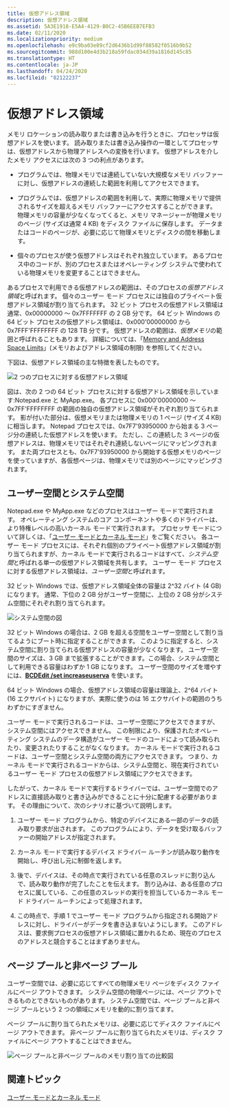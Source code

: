 ```yaml
---
title: 仮想アドレス領域
description: 仮想アドレス領域
ms.assetid: 5A3E1918-E5A4-4129-B0C2-45B6EEB7EFB3
ms.date: 02/11/2020
ms.localizationpriority: medium
ms.openlocfilehash: e9c9ba03e89cf2d6436b1d99f88582f0516b9b52
ms.sourcegitcommit: 988d100e4d3b218a59fdac034d39a1816d145c85
ms.translationtype: HT
ms.contentlocale: ja-JP
ms.lasthandoff: 04/24/2020
ms.locfileid: "82122237"
---
```

# <a name="virtual-address-spaces"></a>仮想アドレス領域


メモリ ロケーションの読み取りまたは書き込みを行うときに、プロセッサは仮想アドレスを使います。 読み取りまたは書き込み操作の一環としてプロセッサは、仮想アドレスから物理アドレスへの変換を行います。 仮想アドレスを介したメモリ アクセスには次の 3 つの利点があります。

-   プログラムでは、物理メモリでは連続していない大規模なメモリ バッファーに対し、仮想アドレスの連続した範囲を利用してアクセスできます。

-   プログラムでは、仮想アドレスの範囲を利用して、実際に物理メモリで提供されるサイズを超えるメモリ バッファーにアクセスすることができます。 物理メモリの容量が少なくなってくると、メモリ マネージャーが物理メモリのページ (サイズは通常 4 KB) をディスク ファイルに保存します。 データまたはコードのページが、必要に応じて物理メモリとディスクの間を移動します。

-   個々のプロセスが使う仮想アドレスはそれぞれ独立しています。 あるプロセス中のコードが、別のプロセスまたはオペレーティング システムで使われている物理メモリを変更することはできません。

あるプロセスで利用できる仮想アドレスの範囲は、そのプロセスの*仮想アドレス領域*と呼ばれます。 個々のユーザー モード プロセスには独自のプライベート仮想アドレス領域が割り当てられます。 32 ビット プロセスの仮想アドレス領域は通常、0x00000000 ～ 0x7FFFFFFF の 2 GB 分です。 64 ビット Windows の 64 ビット プロセスの仮想アドレス領域は、0x000'00000000 から 0x7FFF'FFFFFFFF の 128 TB 分です。 仮想アドレスの範囲は、*仮想メモリ*の範囲と呼ばれることもあります。 詳細については、「[Memory and Address Space Limits](https://docs.microsoft.com/windows/win32/memory/memory-limits-for-windows-releases#memory-and-address-space-limits)」(メモリおよびアドレス領域の制限) を参照してください。

下図は、仮想アドレス領域の主な特徴を表したものです。

![2 つのプロセスに対する仮想アドレス領域](images/virtualaddressspace01.png)

図は、次の 2 つの 64 ビット プロセスに対する仮想アドレス領域を示しています:Notepad.exe と MyApp.exe。 各プロセスに 0x000'00000000 ～ 0x7FF'FFFFFFFF の範囲の独自の仮想アドレス領域がそれぞれ割り当てられます。 影が付いた部分は、仮想メモリまたは物理メモリの 1 ページ (サイズ 4 KB) に相当します。 Notepad プロセスでは、0x7F7'93950000 から始まる 3 ページ分の連続した仮想アドレスを使います。 ただし、この連続した 3 ページの仮想アドレスは、物理メモリではそれぞれ連続しないページにマッピングされます。 また両プロセスとも、0x7F7'93950000 から開始する仮想メモリのページを使っていますが、各仮想ページは、物理メモリでは別のページにマッピングされます。

## <a name="span-iduser_space_and_system_spacespanspan-iduser_space_and_system_spacespanspan-iduser_space_and_system_spacespanuser-space-and-system-space"></a><span id="User_space_and_system_space"></span><span id="user_space_and_system_space"></span><span id="USER_SPACE_AND_SYSTEM_SPACE"></span>ユーザー空間とシステム空間


Notepad.exe や MyApp.exe などのプロセスはユーザー モードで実行されます。 オペレーティング システムのコア コンポーネントや多くのドライバーは、より特権レベルの高いカーネル モードで実行されます。 プロセッサ モードについて詳しくは、「[ユーザー モードとカーネル モード](user-mode-and-kernel-mode.md)」をご覧ください。 各ユーザー モード プロセスには、それぞれ個別のプライベート仮想アドレス領域が割り当てられますが、カーネル モードで実行されるコードはすべて、*システム空間*と呼ばれる単一の仮想アドレス領域を共有します。 ユーザー モード プロセスに対する仮想アドレス領域は、*ユーザー空間*と呼ばれます。

32 ビット Windows では、仮想アドレス領域全体の容量は 2^32 バイト (4 GB) になります。 通常、下位の 2 GB 分がユーザー空間に、上位の 2 GB 分がシステム空間にそれぞれ割り当てられます。

![システム空間の図](images/virtualaddressspace02.png)

32 ビット Windows の場合は、2 GB を超える空間をユーザー空間として割り当てるようにブート時に指定することができます。 このように指定すると、システム空間に割り当てられる仮想アドレスの容量が少なくなります。 ユーザー空間のサイズは、3 GB まで拡張することができます。この場合、システム空間として利用できる容量はわずか 1 GB になります。 ユーザー空間のサイズを増やすには、[**BCDEdit /set increaseuserva**](https://docs.microsoft.com/windows-hardware/drivers/devtest/bcdedit--set) を使います。

64 ビット Windows の場合、仮想アドレス領域の容量は理論上、2^64 バイト (16 エクサバイト) になりますが、実際に使うのは 16 エクサバイトの範囲のうちわずかにすぎません。

ユーザー モードで実行されるコードは、ユーザー空間にアクセスできますが、システム空間にはアクセスできません。 この制限により、保護されたオペレーティング システムのデータ構造がユーザー モードのコードによって読み取られたり、変更されたりすることがなくなります。 カーネル モードで実行されるコードは、ユーザー空間とシステム空間の両方にアクセスできます。 つまり、カーネル モードで実行されるコードからは、システム空間と、現在実行されているユーザー モード プロセスの仮想アドレス領域にアクセスできます。

したがって、カーネル モードで実行するドライバーでは、ユーザー空間でのアドレスに直接読み取りと書き込みができることに十分に配慮する必要があります。 その理由について、次のシナリオに基づいて説明します。

1.  ユーザー モード プログラムから、特定のデバイスにある一部のデータの読み取り要求が出されます。 このプログラムにより、データを受け取るバッファーの開始アドレスが指定されます。

2.  カーネル モードで実行するデバイス ドライバー ルーチンが読み取り動作を開始し、呼び出し元に制御を返します。

3.  後で、デバイスは、その時点で実行されている任意のスレッドに割り込んで、読み取り動作が完了したことを伝えます。 割り込みは、ある任意のプロセスに属している、この任意のスレッドの実行を担当しているカーネル モード ドライバー ルーチンによって処理されます。
4.  この時点で、手順 1 でユーザー モード プログラムから指定される開始アドレスに対し、ドライバーがデータを書き込まないようにします。 このアドレスは、要求側プロセスの仮想アドレス領域に置かれるため、現在のプロセスのアドレスと競合することはまずありません。

## <a name="span-idpaged_pool_and_nonpaged_poolspanspan-idpaged_pool_and_nonpaged_poolspanspan-idpaged_pool_and_nonpaged_poolspanpaged-pool-and-nonpaged-pool"></a><span id="Paged_pool_and_Nonpaged_pool"></span><span id="paged_pool_and_nonpaged_pool"></span><span id="PAGED_POOL_AND_NONPAGED_POOL"></span>ページ プールと非ページ プール


ユーザー空間では、必要に応じてすべての物理メモリ ページをディスク ファイルにページ アウトできます。 システム空間の物理ページには、ページ アウトできるものとできないものがあります。 システム空間では、ページ プールと非ページ プールという 2 つの領域にメモリを動的に割り当てます。 

ページ プールに割り当てられたメモリは、必要に応じてディスク ファイルにページ アウトできます。 非ページ プールに割り当てられたメモリは、ディスク ファイルにページ アウトすることはできません。

![ページ プールと非ページ プールのメモリ割り当ての比較図](images/virtualaddressspace04.png)

## <a name="span-idrelated_topicsspanrelated-topics"></a><span id="related_topics"></span>関連トピック


[ユーザー モードとカーネル モード](user-mode-and-kernel-mode.md)

 

 






